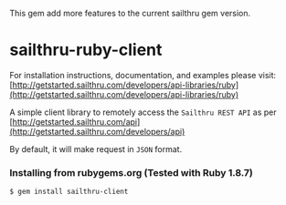 This gem add more features to the current sailthru gem version.

sailthru-ruby-client
====================

For installation instructions, documentation, and examples please visit:
[http://getstarted.sailthru.com/developers/api-libraries/ruby](http://getstarted.sailthru.com/developers/api-libraries/ruby)

A simple client library to remotely access the `Sailthru REST API` as per [http://getstarted.sailthru.com/api](http://getstarted.sailthru.com/developers/api)

By default, it will make request in `JSON` format.

### Installing from rubygems.org (Tested with Ruby 1.8.7)
    $ gem install sailthru-client

